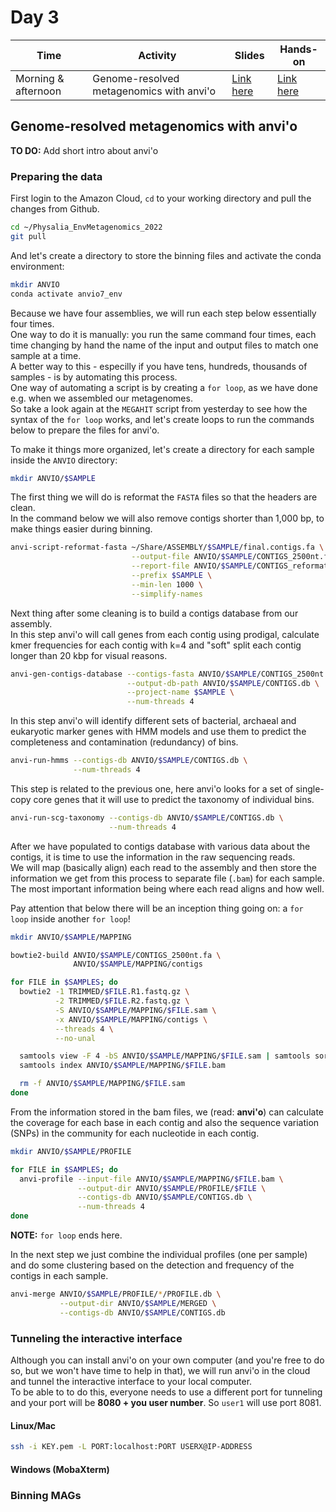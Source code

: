 # Day 3

| Time                | Activity                                 | Slides                                        | Hands-on                                   |
|---------------------|------------------------------------------|-----------------------------------------------|--------------------------------------------|
| Morning & afternoon | Genome-resolved metagenomics with anvi'o | [Link here](genome-resolved-metagenomics.pdf) | [Link here](#genome-resolved-metagenomics) |

## Genome-resolved metagenomics with anvi'o

**TO DO:** Add short intro about anvi'o

### Preparing the data
First login to the Amazon Cloud, `cd` to your working directory and pull the changes from Github.

```bash
cd ~/Physalia_EnvMetagenomics_2022
git pull
```

And let's create a directory to store the binning files and activate the conda environment:

```bash
mkdir ANVIO
conda activate anvio7_env
```

Because we have four assemblies, we will run each step below essentially four times.  
One way to do it is manually: you run the same command four times, each time changing by hand the name of the input and output files to match one sample at a time.  
A better way to this - especilly if you have tens, hundreds, thousands of samples - is by automating this process.  
One way of automating a script is by creating a `for loop`, as we have done e.g. when we assembled our metagenomes.  
So take a look again at the `MEGAHIT` script from yesterday to see how the syntax of the `for loop` works, and let's create loops to run the commands below to prepare the files for anvi'o.  

To make it things more organized, let's create a directory for each sample inside the `ANVIO` directory:

```bash
mkdir ANVIO/$SAMPLE
```

The first thing we will do is reformat the `FASTA` files so that the headers are clean.  
In the command below we will also remove contigs shorter than 1,000 bp, to make things easier during binning.  

```bash
anvi-script-reformat-fasta ~/Share/ASSEMBLY/$SAMPLE/final.contigs.fa \
                           --output-file ANVIO/$SAMPLE/CONTIGS_2500nt.fa \
                           --report-file ANVIO/$SAMPLE/CONTIGS_reformat.txt \
                           --prefix $SAMPLE \
                           --min-len 1000 \
                           --simplify-names
```

Next thing after some cleaning is to build a contigs database from our assembly.  
In this step anvi'o will call genes from each contig using prodigal, calculate kmer frequencies for each contig with k=4 and "soft" split each contig longer than 20 kbp for visual reasons.

```bash
anvi-gen-contigs-database --contigs-fasta ANVIO/$SAMPLE/CONTIGS_2500nt.fa \
                          --output-db-path ANVIO/$SAMPLE/CONTIGS.db \
                          --project-name $SAMPLE \
                          --num-threads 4
```

In this step anvi'o will identify different sets of bacterial, archaeal and eukaryotic marker genes with HMM models and use them to predict the completeness and contamination (redundancy) of bins.

```bash
anvi-run-hmms --contigs-db ANVIO/$SAMPLE/CONTIGS.db \
              --num-threads 4
```

This step is related to the previous one, here anvi'o looks for a set of single-copy core genes that it will use to predict the taxonomy of individual bins.  

```bash
anvi-run-scg-taxonomy --contigs-db ANVIO/$SAMPLE/CONTIGS.db \
                      --num-threads 4
```

After we have populated to contigs database with various data about the contigs, it is time to use the information in the raw sequencing reads.  
We will map (basically align) each read to the assembly and then store the information we get from this process to separate file (`.bam`) for each sample.  
The most important information being where each read aligns and how well.  

Pay attention that below there will be an inception thing going on: a `for loop` inside another `for loop`!

```bash
mkdir ANVIO/$SAMPLE/MAPPING

bowtie2-build ANVIO/$SAMPLE/CONTIGS_2500nt.fa \
              ANVIO/$SAMPLE/MAPPING/contigs

for FILE in $SAMPLES; do
  bowtie2 -1 TRIMMED/$FILE.R1.fastq.gz \
          -2 TRIMMED/$FILE.R2.fastq.gz \
          -S ANVIO/$SAMPLE/MAPPING/$FILE.sam \
          -x ANVIO/$SAMPLE/MAPPING/contigs \
          --threads 4 \
          --no-unal

  samtools view -F 4 -bS ANVIO/$SAMPLE/MAPPING/$FILE.sam | samtools sort > ANVIO/$SAMPLE/MAPPING/$FILE.bam
  samtools index ANVIO/$SAMPLE/MAPPING/$FILE.bam

  rm -f ANVIO/$SAMPLE/MAPPING/$FILE.sam
done
```

From the information stored in the bam files, we (read: __anvi'o__) can calculate the coverage for each base in each contig and also the sequence variation (SNPs) in the community for each nucleotide in each contig.  

```bash
mkdir ANVIO/$SAMPLE/PROFILE

for FILE in $SAMPLES; do
  anvi-profile --input-file ANVIO/$SAMPLE/MAPPING/$FILE.bam \
               --output-dir ANVIO/$SAMPLE/PROFILE/$FILE \
               --contigs-db ANVIO/$SAMPLE/CONTIGS.db \
               --num-threads 4
done
```

**NOTE:** `for loop` ends here.  

In the next step we just combine the individual profiles (one per sample) and do some clustering based on the detection and frequency of the contigs in each sample.  

```bash
anvi-merge ANVIO/$SAMPLE/PROFILE/*/PROFILE.db \
           --output-dir ANVIO/$SAMPLE/MERGED \
           --contigs-db ANVIO/$SAMPLE/CONTIGS.db
```

### Tunneling the interactive interface

Although you can install anvi'o on your own computer (and you're free to do so, but we won't have time to help in that), we will run anvi'o in the cloud and tunnel the interactive interface to your local computer.  
To be able to to do this, everyone needs to use a different port for tunneling and your port will be __8080 + you user number__. So `user1` will use port 8081.

#### Linux/Mac

```bash
ssh -i KEY.pem -L PORT:localhost:PORT USERX@IP-ADDRESS
```

#### Windows (MobaXterm)

<!-- Add instructions here -->

### Binning MAGs

